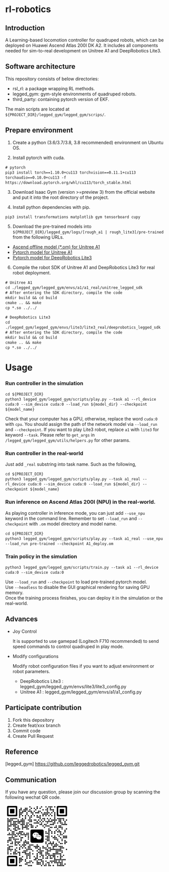 # rl-robotics

## Introduction
A Learning-based locomotion controller for quadruped robots, which can be deployed on Huawei Ascend Atlas 200I DK A2. It includes all components needed for sim-to-real development on Unitree A1 and DeepRobotics Lite3.
## Software architecture
This repository consists of below directories:
- rsl_rl: a package wrapping RL methods.
- legged_gym: gym-style environments of quadruped robots.
- third_party: containing pytorch version of EKF.

The main scripts are located at `${PROJECT_DIR}/legged_gym/legged_gym/scrips/`.


## Prepare environment 
1.  Create a python (3.6/3.7/3.8, 3.8 recommended) environment on Ubuntu OS.

2.  Install pytorch with cuda.
```
# pytorch
pip3 install torch==1.10.0+cu113 torchvision==0.11.1+cu113 torchaudio==0.10.0+cu113 -f https://download.pytorch.org/whl/cu113/torch_stable.html
```

3.  Download Isaac Gym (version >=preview 3) from the official website and put it into the root directory of the project.

4. Install python dependencies with pip.
```
pip3 install transformations matplotlib gym tensorboard cupy
```
5. Download the pre-trained models into `${PROJECT_DIR}/legged_gym/logs/[rough_a1 | rough_lite3]/pre-trained` from the following URLs. 
- [Ascend offline model (*.om) for Unitree A1](https://ascend-repo.obs.cn-east-2.myhuaweicloud.com/Atlas%20200I%20DK%20A2/DevKit/models/23.0.RC1/cann/A1_deploy.om)
- [Pytorch model for Unitree A1](https://ascend-repo.obs.cn-east-2.myhuaweicloud.com/Atlas%20200I%20DK%20A2/DevKit/models/23.0.RC1/cann/A1.pt)
- [Pytorch model for DeepRobotics Lite3](https://ascend-repo.obs.cn-east-2.myhuaweicloud.com/Atlas%20200I%20DK%20A2/DevKit/models/23.0.RC1/cann/Lite3.pt)


6. Compile the robot SDK of Unitree A1 and DeepRobotics Lite3 for real robot deployment.
```
# Unitree A1
cd ./legged_gym/legged_gym/envs/a1/a1_real/unitree_legged_sdk
# After entering the SDK directory, compile the code
mkdir build && cd build
cmake .. && make
cp *.so ../../
```
```
# DeepRobotics Lite3
cd ./legged_gym/legged_gym/envs/lite3/lite3_real/deeprobotics_legged_sdk
# After entering the SDK directory, compile the code
mkdir build && cd build
cmake .. && make
cp *.so ../../
``` 

# Usage

### Run controller in the simulation
```
cd ${PROJECT_DIR}
python3 legged_gym/legged_gym/scripts/play.py --task a1 --rl_device cuda:0 --sim_device cuda:0 --load_run ${model_dir} --checkpoint ${model_name}
```
Check that your computer has a GPU, otherwise, replace the word `cuda:0` with `cpu`.
You should assign the path of the network model via `--load_run` and `--checkpoint`. 
If you want to play Lite3 robot, replace `a1` with `lite3`  for keyword `--task`. 
Please refer to `get_args` in `/legged_gym/legged_gym/utils/helpers.py` for other params.

### Run controller in the real-world
Just add `_real` substring into task name. Such as the following,
```
cd ${PROJECT_DIR}
python3 legged_gym/legged_gym/scripts/play.py --task a1_real --rl_device cuda:0 --sim_device cuda:0 --load_run ${model_dir} --checkpoint ${model_name}
```

### Run inference on Ascend Atlas 200I (NPU) in the real-world. 
As playing controller in inference mode, you can just add `--use_npu` keyword in the command line. 
Remember to set `--load_run` and `--checkpoint` with `.om` model directory and model name. 
```
cd ${PROJECT_DIR}
python3 legged_gym/legged_gym/scripts/play.py --task a1_real --use_npu --load_run pre-trained --checkpoint A1_deploy.om
```


### Train policy in the simulation
```
python3 legged_gym/legged_gym/scripts/train.py --task a1 --rl_device cuda:0 --sim_device cuda:0
```
Use `--load_run` and `--checkpoint` to load pre-trained pytorch model.\
Use `--headless` to disable the GUI graphical rendering for saving GPU memory.\
Once the training process finishes, you can deploy it in the simulation or the real-world.

## Advances
- Joy Control

    It is supported to use gamepad (Logitech F710 recommended) to send speed commands to control quadruped in play mode.
- Modify configurations
    
    Modify robot configuration files if you want to adjust environment or robot parameters.

    * DeepRobotics Lite3 : legged_gym/legged_gym/envs/lite3/lite3_config.py
    * Unitree A1 : legged_gym/legged_gym/envs/a1/a1_config.py


## Participate contribution
1.  Fork this depository
2.  Create feat/xxx branch
3.  Commit code
4.  Create Pull Request

## Reference
[legged_gym] https://github.com/leggedrobotics/legged_gym.git

## Communication
If you have any question, please join our discussion group by scanning the following wechat QR code.

<img src="./docs/QR-code.jpeg" alt="QR" title="" width="200" align=center />